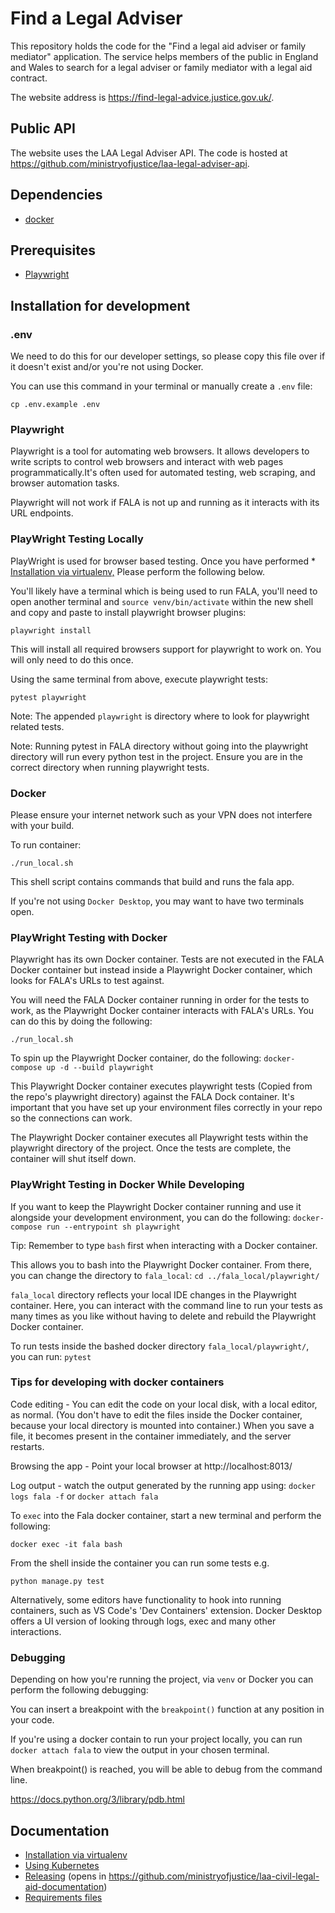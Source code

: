 # Find a Legal Adviser

This repository holds the code for the "Find a legal aid adviser or family mediator" application. The service helps members of the public in England and Wales to search for a legal adviser or family mediator with a legal aid contract.

The website address is https://find-legal-advice.justice.gov.uk/.

## Public API

The website uses the LAA Legal Adviser API. The code is hosted at https://github.com/ministryofjustice/laa-legal-adviser-api.

## Dependencies
- [docker](https://www.docker.com/)

## Prerequisites
- [Playwright](https://playwright.dev/python/) 

## Installation for development

### .env

We need to do this for our developer settings, so please copy this file over if it doesn't exist and/or you're not using Docker. 

You can use this command in your terminal or manually create a `.env` file: 

`cp .env.example .env` 

### Playwright

Playwright is a tool for automating web browsers. It allows developers to write scripts to control web browsers and 
interact with web pages programmatically.It's often used for automated testing, web scraping, and 
browser automation tasks.

Playwright will not work if FALA is not up and running as it interacts with its URL endpoints.

### PlayWright Testing Locally

PlayWright is used for browser based testing. Once you have performed * [Installation via virtualenv,](docs/virtual-env.md) Please perform the following below.

You'll likely have a terminal which is being used to run FALA, you'll need to open another terminal
and `source venv/bin/activate` within the new shell and copy and paste to install playwright browser plugins:

`playwright install`

This will install all required browsers support for playwright to work on. You will only need to do this once.

Using the same terminal from above, execute playwright tests:

`pytest playwright`

Note: The appended `playwright` is directory where to look for playwright related tests.

Note: Running pytest in FALA directory without going into the playwright directory will run every python test in the 
project. Ensure you are in the correct directory when running playwright tests.

### Docker

Please ensure your internet network such as your VPN does not interfere with your build.

To run container:

`./run_local.sh`

This shell script contains commands that build and runs the fala app.

If you're not using `Docker Desktop`, you may want to have two terminals open.

### PlayWright Testing with Docker

Playwright has its own Docker container. Tests are not executed in the FALA Docker container but instead inside a 
Playwright Docker container, which looks for FALA's URLs to test against.

You will need the FALA Docker container running in order for the tests to work, as the Playwright Docker container 
interacts with FALA's URLs. You can do this by doing the following:

`./run_local.sh`

To spin up the Playwright Docker container, do the following:
`docker-compose up -d --build playwright`

This Playwright Docker container executes playwright tests (Copied from the repo's playwright directory) 
against the FALA Dock container. It's important that you have set up your environment files correctly in your repo so
the connections can work.

The Playwright Docker container executes all Playwright tests within the playwright directory of the project. 
Once the tests are complete, the container will shut itself down.

### PlayWright Testing in Docker While Developing

If you want to keep the Playwright Docker container running and use it alongside your development environment, 
you can do the following:
`docker-compose run --entrypoint sh playwright`

Tip: Remember to type `bash` first when interacting with a Docker container.

This allows you to bash into the Playwright Docker container. From there, you can change the directory to `fala_local`:
`cd ../fala_local/playwright/`

`fala_local` directory reflects your local IDE changes in the Playwright container. Here, you can interact with the 
command line to run your tests as many times as you like without having to delete and rebuild the Playwright Docker 
container.

To run tests inside the bashed docker directory `fala_local/playwright/`, you can run:
`pytest`

### Tips for developing with docker containers

Code editing - You can edit the code on your local disk, with a local editor, as normal. (You don't have to edit the 
files inside the Docker container, because your local directory is mounted into container.) When you save a file, it 
becomes present in the container immediately, and the server restarts.

Browsing the app - Point your local browser at http://localhost:8013/

Log output - watch the output generated by the running app using: `docker logs fala -f` or `docker attach fala`

To `exec` into the Fala docker container, start a new terminal and perform the following:

`docker exec -it fala bash`

From the shell inside the container you can run some tests e.g.

`python manage.py test`

Alternatively, some editors have functionality to hook into running containers, such as VS Code's 'Dev Containers' 
extension. Docker Desktop offers a UI version of looking through logs, exec and many other interactions. 

### Debugging
Depending on how you're running the project, via `venv` or Docker you can perform the following debugging:

You can insert a breakpoint with the `breakpoint()` function at any position in your code.

If you're using a docker contain to run your project locally, you can run `docker attach fala` to view the output in 
your chosen terminal.

When breakpoint() is reached, you will be able to debug from the command line.

https://docs.python.org/3/library/pdb.html


## Documentation
* [Installation via virtualenv](docs/virtual-env.md)
* [Using Kubernetes](docs/kubernetes.md)
* [Releasing](https://github.com/ministryofjustice/laa-civil-legal-aid-documentation/blob/master/releasing/kubernetes.md)
(opens in https://github.com/ministryofjustice/laa-civil-legal-aid-documentation)
* [Requirements files](requirements/README.md)
